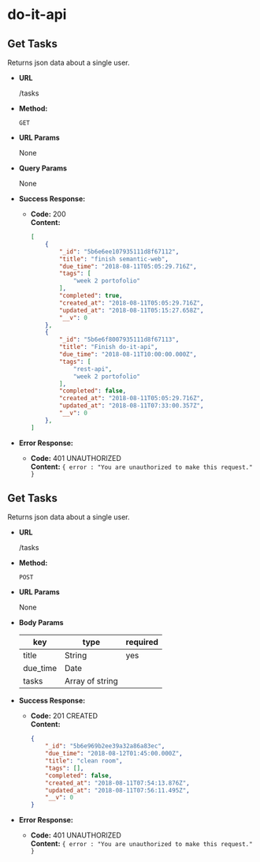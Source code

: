 # do-it-api

**Get Tasks**
----
  Returns json data about a single user.

* **URL**

  /tasks

* **Method:**

  `GET`
  
*  **URL Params**

   None

* **Query Params**

  None

* **Success Response:**

  * **Code:** 200 <br />
    **Content:** 
    ```json
    [
        {
            "_id": "5b6e6ee107935111d8f67112",
            "title": "finish semantic-web",
            "due_time": "2018-08-11T05:05:29.716Z",
            "tags": [
                "week 2 portofolio"
            ],
            "completed": true,
            "created_at": "2018-08-11T05:05:29.716Z",
            "updated_at": "2018-08-11T05:15:27.658Z",
            "__v": 0
        },
        {
            "_id": "5b6e6f8007935111d8f67113",
            "title": "Finish do-it-api",
            "due_time": "2018-08-11T10:00:00.000Z",
            "tags": [
                "rest-api",
                "week 2 portofolio"
            ],
            "completed": false,
            "created_at": "2018-08-11T05:05:29.716Z",
            "updated_at": "2018-08-11T07:33:00.357Z",
            "__v": 0
        },
    ]
    ```
 
* **Error Response:**

    * **Code:** 401 UNAUTHORIZED <br />
    **Content:** `{ error : "You are unauthorized to make this request." }`

**Get Tasks**
----
  Returns json data about a single user.

* **URL**

  /tasks

* **Method:**

  `POST`
  
*  **URL Params**

   None

* **Body Params**

    | key      | type            | required |
    |---       |---              |---       |
    | title    | String          | yes      |
    | due_time | Date            |          |
    | tasks    | Array of string |          |

* **Success Response:**

  * **Code:** 201 CREATED <br />
    **Content:** 
    ```json
    {
        "_id": "5b6e969b2ee39a32a86a83ec",
        "due_time": "2018-08-12T01:45:00.000Z",
        "title": "clean room",
        "tags": [],
        "completed": false,
        "created_at": "2018-08-11T07:54:13.876Z",
        "updated_at": "2018-08-11T07:56:11.495Z",
        "__v": 0
    }
    ```
 
* **Error Response:**

    * **Code:** 401 UNAUTHORIZED <br />
    **Content:** `{ error : "You are unauthorized to make this request." }`